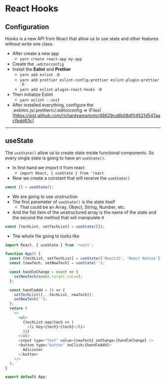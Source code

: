 # React Hooks

## Configuration

Hooks is a new API from React that allow us to use state and other features without write one class.

- After create a new app
  - `yarn create react-app my-app`
- Create the `.editorconfig`
- Install the **Eslint** and **Prettier**
  - `yarn add eslint -D`
  - `yarn add prettier eslint-config-prettier eslint-plugin-prettier -D`
  - `yarn add eslint-plugin-react-hooks -D`
- Then initialize Eslint
  - `yarn eslint --init`
- After installed everything, configure the .eslintrc.js/.prettierrc/.editorconfig => (Files)[https://gist.github.com/richardyamamoto/48629ca8b08df04521d547aacfbdd63c]

---

## useState

The `useState()` allow us to create state inside functional components. So every single state is going to have an `useState()`.

- In first hand we import it from react
  - `import React, { useState } from 'react`
- Now we create a constant that will receive the `useState()`

```js
const [] = useState();
```

- We are going to use unstruction
- The first parameter of `useState()` is the state itself
  - That could be an Array, Object, String, Number, etc.
- And the fist item of the unstructured array is the name of the state and the second the method that will manipulate it

```js
const [techList, setTechList] = useState([]);
```

- The whole file going to looks like

```js
import React, { useState } from 'react';

function App() {
  const [techList, setTechList] = useState(['ReactJS', 'React Native']);
  const [newTech, setNewTech] = useState('');

  const handleChange = event => {
    setNewTech(event.target.value);
  };

  const handleAdd = () => {
    setTechList([...techList, newTech]);
    setNewTech('');
  };
  return (
    <>
      <ul>
        {techList.map(tech => (
          <li key={tech}>{tech}</li>
        ))}
      </ul>
      <input type="text" value={newTech} onChange={handleChange} />
      <button type="button" onClick={handleAdd}>
        Adicionar
      </button>
    </>
  );
}

export default App;
```
